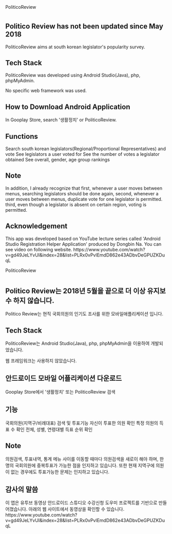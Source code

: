 </h1>PoliticoReview<h1>
<h2>Politico Review has not been updated since May 2018</h2>
<p>PoliticoReview aims at south korean legislator's popularity survey.</p>
  
<h2>Tech Stack</h2>
<p>PoliticoReview was developed using Android Studio(Java), php, phpMyAdmin.
<p>No specific web framework was used.</p>
</p>

<h2>How to Download Android Application</h2> 
<p>In Gooplay Store, search '생활정치' or PoliticoReview.</p>

<h2>Functions</h2>
<p>Search south korean legislators(Regional/Proportional Representatives) and vote
See legislators a user voted for
See the number of votes a legislator obtained
See overall, gender, age group rankings</p>

<h2>Note</h2>
<p>In addition, I already recognize that first, whenever a user moves between menus, searching legislators should be done again, second, whenever a user moves between menus, duplicate vote for one legislator is permitted. third, even though a legislator is absent on certain region, voting is permitted.</p>

<h2>Acknowledgement</h2> 
<p>
This app was developed based on YouTube lecture series called 'Android Studio Registration Helper Application' produced by Dongbin Na. You can see video on following website.
https://www.youtube.com/watch?v=gd49JeLYvUI&index=28&list=PLRx0vPvlEmdD862e43ADbvDeGPUZKDuqL
</p>

</h1>PoliticoReview<h1>
<h2>Politico Review는 2018년 5월을 끝으로 더 이상 유지보수 하지 않습니다.</h2>
<p>Politico Review는 현직 국회의원의 인기도 조사를 위한 모바일애플리케이션 입니다.</p>
  
<h2>Tech Stack</h2>
<p>PoliticoReview는 Android Studio(Java), php, phpMyAdmin을 이용하여 개발되었습니다.</p>
<p>웹 프레임워크는 사용하지 않았습니다.</p>
</p>

<h2>안드로이드 모바일 어플리케이션 다운로드</h2> 
Gooplay Store에서 '생활정치' 또는 PoliticoReview 검색

<h2>기능</h2>
<p>
국회의원(지역구/비례대표) 검색 및 투표기능 
자신이 투표한 의원 확인 
특정 의원의 득표 수 확인
전체, 성별, 연령대별 득표 순위 확인 
</p>

<h2>Note</h2>
<p>의원검색, 투표내역, 통계 메뉴 사이를 이동할 때마다 의원검색을 새로이 해야 하며, 한명의 국회의원에 중복투표가 가능한 점을 인지하고 있습니다. 또한 현재 지역구에 의원이 없는 경우에도 투표가능한 문제는 인지하고 있습니다.</p>

<h2>감사의 말씀 </h2> 
<p>
이 앱은 유투브 동영상 안드로이드 스튜디오 수강신청 도우미 프로젝트를 기반으로 만들어졌습니다. 아래의 웹 사이트에서 동영상을 확인할 수 있습니다. 
https://www.youtube.com/watch?v=gd49JeLYvUI&index=28&list=PLRx0vPvlEmdD862e43ADbvDeGPUZKDuqL
<p>
